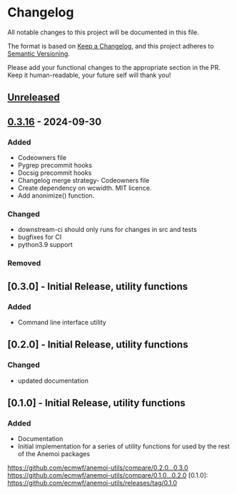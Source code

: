 # Changelog

All notable changes to this project will be documented in this file.

The format is based on [Keep a Changelog](https://keepachangelog.com/en/1.1.0/),
and this project adheres to [Semantic Versioning](https://semver.org/spec/v2.0.0.html).

Please add your functional changes to the appropriate section in the PR.
Keep it human-readable, your future self will thank you!

## [Unreleased](https://github.com/ecmwf/anemoi-utils/compare/0.3.16...HEAD)

## [0.3.16](https://github.com/ecmwf/anemoi-utils/compare/0.3.13...0.3.16) - 2024-09-30

### Added

- Codeowners file
- Pygrep precommit hooks
- Docsig precommit hooks
- Changelog merge strategy- Codeowners file
- Create dependency on wcwidth. MIT licence.
- Add anonimize() function.

### Changed

- downstream-ci should only runs for changes in src and tests
- bugfixes for CI
- python3.9 support

### Removed

## [0.3.0] - Initial Release, utility functions

### Added

- Command line interface utility

## [0.2.0] - Initial Release, utility functions

### Changed

- updated documentation

## [0.1.0] - Initial Release, utility functions

### Added

- Documentation
- Initial implementation for a series of utility functions for used by the rest of the Anemoi packages

<!-- Add Git Diffs for Links above -->
https://github.com/ecmwf/anemoi-utils/compare/0.2.0...0.3.0
https://github.com/ecmwf/anemoi-utils/compare/0.1.0...0.2.0
[0.1.0]: https://github.com/ecmwf/anemoi-utils/releases/tag/0.1.0
